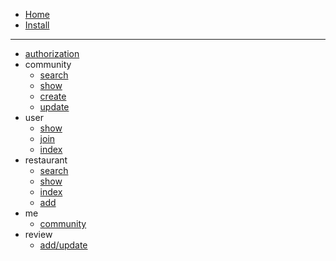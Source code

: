 - [Home](/)
- [Install](install.md)
---
- [authorization](endpoint/auth.md)
- community
    - [search](endpoint/community/search.md)
    - [show](endpoint/community/show.md)
    - [create](endpoint/community/create.md)
    - [update](endpoint/community/update.md)
- user
    - [show](endpoint/user/show.md)
    - [join](endpoint/user/create.md)
    - [index](endpoint/user/index.md)
- restaurant
    - [search](endpoint/restaurant/search.md)
    - [show](endpoint/restaurant/show.md)
    - [index](endpoint/restaurant/index.md)
    - [add](endpoint/restaurant/add.md)
- me
    - [community](endpoint/me/community.md)
- review
    - [add/update](endpoint/review/create.md)
